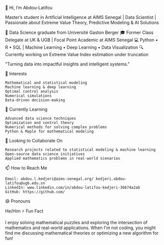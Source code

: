 👋 Hi, I’m Abdou-Latifou

Master’s student in Artificial Intelligence at AIMS Senegal | Data Scientist | Passionate about Extreme Value Theory, Predictive Modeling & AI Solutions

📍 Data Science graduate from Université Gaston Berger
🎓 Former Class Delegate at UK & UGB | Focal Point Academic at AIMS Senegal
💻 Python • R • SQL | Machine Learning • Deep Learning • Data Visualization
🔍 Currently working on Extreme Value Index estimation under truncation

"Turning data into impactful insights and intelligent systems."




👀 Interests

    Mathematical and statistical modeling
    Machine learning & deep learning
    Optimal control analysis
    Numerical simulations
    Data-driven decision-making

🌱 Currently Learning

    Advanced data science techniques
    Optimization and control theory
    Numerical methods for solving complex problems
    Python & Maple for mathematical modeling

💞️ Looking to Collaborate On

    Research projects related to statistical modeling & machine learning
    Open-source data science initiatives
    Applied mathematics problems in real-world scenarios

📫 How to Reach Me

    Email: abdou.l.kedjeri@aims-senegal.org/ kedjeri.abdou-latifou@ugb.edu.sn
    LinkedIn: www.linkedin.com/in/abdou-latifou-kedjeri-36674a2ab
    GitHub: https://github.com/
  
😄 Pronouns

He/Him
⚡ Fun Fact

I enjoy solving mathematical puzzles and exploring the intersection of mathematics and real-world applications. When I'm not coding, you might find me discussing mathematical theories or optimizing a new algorithm for fun!
